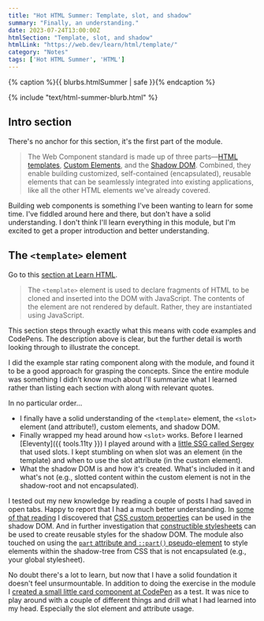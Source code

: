 ```yaml
---
title: "Hot HTML Summer: Template, slot, and shadow"
summary: "Finally, an understanding."
date: 2023-07-24T13:00:00Z
htmlSection: "Template, slot, and shadow"
htmlLink: "https://web.dev/learn/html/template/"
category: "Notes"
tags: ['Hot HTML Summer', 'HTML']
---
```

{% caption %}{{ blurbs.htmlSummer | safe }}{% endcaption %}

{% include "text/html-summer-blurb.html" %}

## Intro section

There's no anchor for this section, it's the first part of the module.

> The Web Component standard is made up of three parts—[HTML templates](https://developer.mozilla.org/docs/Web/Web_Components/Using_templates_and_slots), [Custom Elements](https://developer.mozilla.org/docs/Web/Web_Components/Using_custom_elements), and the [Shadow DOM](https://developer.mozilla.org/docs/Web/Web_Components/Using_shadow_DOM). Combined, they enable building customized, self-contained (encapsulated), reusable elements that can be seamlessly integrated into existing applications, like all the other HTML elements we've already covered.

Building web components is something I've been wanting to learn for some time. I've fiddled around here and there, but don't have a solid understanding. I don't think I'll learn everything in this module, but I'm excited to get a proper introduction and better understanding.

## The `<template>` element

Go to this [section at Learn HTML](https://web.dev/learn/html/template/#the-lesstemplategreater-element).

> The `<template>` element is used to declare fragments of HTML to be cloned and inserted into the DOM with JavaScript. The contents of the element are not rendered by default. Rather, they are instantiated using JavaScript.

This section steps through exactly what this means with code examples and CodePens. The description above is clear, but the further detail is worth looking through to illustrate the concept.

I did the example star rating component along with the module, and found it to be a good approach for grasping the concepts. Since the entire module was something I didn't know much about I'll summarize what I learned rather than listing each section with along with relevant quotes.

In no particular order...
* I finally have a solid understanding of the `<template>` element, the `<slot>` element (and attribute!), custom elements, and shadow DOM.
* Finally wrapped my head around how `<slot>` works. Before I learned [Eleventy]({{ tools.11ty }}) I played around with a [little SSG called Sergey](https://sergey.cool) that used slots. I kept stumbling on when slot was an element (in the template) and when to use the slot attribute (in the custom element).
* What the shadow DOM is and how it's created. What's included in it and what's not (e.g., slotted content within the custom element is not in the shadow-root and not encapsulated).

I tested out my new knowledge by reading a couple of posts I had saved in open tabs. Happy to report that I had a much better understanding. In [some of that reading](https://www.abeautifulsite.net/posts/a-web-components-primer/) I discovered that [CSS custom properties](https://developer.mozilla.org/en-US/docs/Web/CSS/Using_CSS_custom_properties) can be used in the shadow DOM. And in further investigation that [constructible stylesheets](https://web.dev/constructable-stylesheets/) can be used to create reusable styles for the shadow DOM. The module also touched on using the [`part` attribute and `::part()` pseudo-element](https://developer.mozilla.org/en-US/docs/Web/HTML/Global_attributes#part) to style elements within the shadow-tree from CSS that is not encapsulated (e.g., your global stylesheet).

No doubt there's a lot to learn, but now that I have a solid foundation it doesn't feel unsurmountable. In addition to doing the exercise in the module I [created a small little card component at CodePen](https://codepen.io/superterrific/pen/abQYEbN) as a test. It was nice to play around with a couple of different things and drill what I had learned into my head. Especially the slot element and attribute usage.










